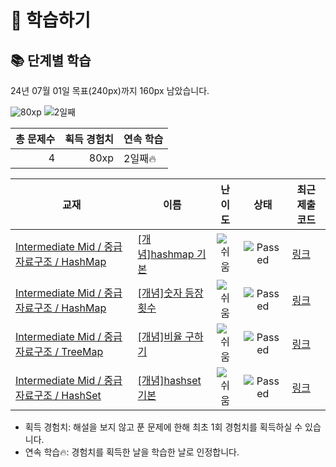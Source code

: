 # 📖 학습하기

## 📚 단계별 학습
24년 07월 01일 목표(240px)까지 160px 남았습니다.

![80xp](https://img.shields.io/badge/EXP-80xp-%235cb85c.svg?for-the-badge)
![2일째](https://img.shields.io/badge/연속학습-2일째-%23E34F26.svg?for-the-badge)

|총 문제수|획득 경험치|연속 학습|
|---:|---:|---|
4|80xp|2일째🔥|

|교재|이름|난이도|상태|최근 제출 코드|
|---|---|:---:|:---:|---|
|[Intermediate Mid / 중급 자료구조 / HashMap](https://www.codetree.ai/missions?missionId=8)|[[개념]hashmap 기본](https://www.codetree.ai/missions/8/problems/hashmap-basic)|![쉬움][easy]|![Passed][passed]|[링크](https://github.com/gunapark/codetree-TILs/blob/main/240701/hashmap%20%EA%B8%B0%EB%B3%B8/hashmap-basic.cpp)|
|[Intermediate Mid / 중급 자료구조 / HashMap](https://www.codetree.ai/missions?missionId=8)|[[개념]숫자 등장 횟수](https://www.codetree.ai/missions/8/problems/number-frequency)|![쉬움][easy]|![Passed][passed]|[링크](https://github.com/gunapark/codetree-TILs/blob/main/240701/%EC%88%AB%EC%9E%90%20%EB%93%B1%EC%9E%A5%20%ED%9A%9F%EC%88%98/number-frequency.cpp)|
|[Intermediate Mid / 중급 자료구조 / TreeMap](https://www.codetree.ai/missions?missionId=8)|[[개념]비율 구하기](https://www.codetree.ai/missions/8/problems/find-proportions)|![쉬움][easy]|![Passed][passed]|[링크](https://github.com/gunapark/codetree-TILs/blob/main/240701/%EB%B9%84%EC%9C%A8%20%EA%B5%AC%ED%95%98%EA%B8%B0/find-proportions.cpp)|
|[Intermediate Mid / 중급 자료구조 / HashSet](https://www.codetree.ai/missions?missionId=8)|[[개념]hashset 기본](https://www.codetree.ai/missions/8/problems/hashset-basic)|![쉬움][easy]|![Passed][passed]|[링크](https://github.com/gunapark/codetree-TILs/blob/main/240701/hashset%20%EA%B8%B0%EB%B3%B8/hashset-basic.cpp)|


* 획득 경험치: 해설을 보지 않고 푼 문제에 한해 최초 1회 경험치를 획득하실 수 있습니다.
* 연속 학습🔥: 경험치를 획득한 날을 학습한 날로 인정합니다.










[b5]: https://img.shields.io/badge/Bronze_5-%235D3E31.svg
[b4]: https://img.shields.io/badge/Bronze_4-%235D3E31.svg
[b3]: https://img.shields.io/badge/Bronze_3-%235D3E31.svg
[b2]: https://img.shields.io/badge/Bronze_2-%235D3E31.svg
[b1]: https://img.shields.io/badge/Bronze_1-%235D3E31.svg
[s5]: https://img.shields.io/badge/Silver_5-%23394960.svg
[s4]: https://img.shields.io/badge/Silver_4-%23394960.svg
[s3]: https://img.shields.io/badge/Silver_3-%23394960.svg
[s2]: https://img.shields.io/badge/Silver_2-%23394960.svg
[s1]: https://img.shields.io/badge/Silver_1-%23394960.svg
[g5]: https://img.shields.io/badge/Gold_5-%23FFC433.svg
[g4]: https://img.shields.io/badge/Gold_4-%23FFC433.svg
[g3]: https://img.shields.io/badge/Gold_3-%23FFC433.svg
[g2]: https://img.shields.io/badge/Gold_2-%23FFC433.svg
[g1]: https://img.shields.io/badge/Gold_1-%23FFC433.svg
[p5]: https://img.shields.io/badge/Platinum_5-%2376DDD8.svg
[p4]: https://img.shields.io/badge/Platinum_4-%2376DDD8.svg
[p3]: https://img.shields.io/badge/Platinum_3-%2376DDD8.svg
[p2]: https://img.shields.io/badge/Platinum_2-%2376DDD8.svg
[p1]: https://img.shields.io/badge/Platinum_1-%2376DDD8.svg
[passed]: https://img.shields.io/badge/Passed-%23009D27.svg
[failed]: https://img.shields.io/badge/Failed-%23D24D57.svg
[easy]: https://img.shields.io/badge/쉬움-%235cb85c.svg?for-the-badge
[medium]: https://img.shields.io/badge/보통-%23FFC433.svg?for-the-badge
[hard]: https://img.shields.io/badge/어려움-%23D24D57.svg?for-the-badge